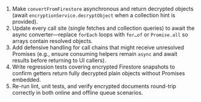 1. Make `convertFromFirestore` asynchronous and return decrypted objects (await `encryptionService.decryptObject` when a collection hint is provided).
2. Update every call site (single fetches and collection queries) to await the async converter—replace `forEach` loops with `for…of` or `Promise.all` so arrays contain resolved objects.
3. Add defensive handling for call chains that might receive unresolved Promises (e.g., ensure consuming helpers remain `async` and await results before returning to UI callers).
4. Write regression tests covering encrypted Firestore snapshots to confirm getters return fully decrypted plain objects without Promises embedded.
5. Re-run lint, unit tests, and verify encrypted documents round-trip correctly in both online and offline queue scenarios.
